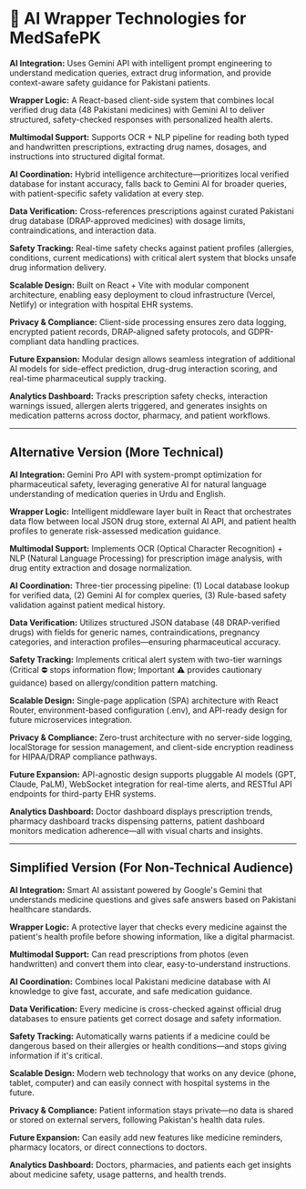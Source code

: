 # 🧠 AI Wrapper Technologies for MedSafePK

**AI Integration:** Uses Gemini API with intelligent prompt engineering to understand medication queries, extract drug information, and provide context-aware safety guidance for Pakistani patients.

**Wrapper Logic:** A React-based client-side system that combines local verified drug data (48 Pakistani medicines) with Gemini AI to deliver structured, safety-checked responses with personalized health alerts.

**Multimodal Support:** Supports OCR + NLP pipeline for reading both typed and handwritten prescriptions, extracting drug names, dosages, and instructions into structured digital format.

**AI Coordination:** Hybrid intelligence architecture—prioritizes local verified database for instant accuracy, falls back to Gemini AI for broader queries, with patient-specific safety validation at every step.

**Data Verification:** Cross-references prescriptions against curated Pakistani drug database (DRAP-approved medicines) with dosage limits, contraindications, and interaction data.

**Safety Tracking:** Real-time safety checks against patient profiles (allergies, conditions, current medications) with critical alert system that blocks unsafe drug information delivery.

**Scalable Design:** Built on React + Vite with modular component architecture, enabling easy deployment to cloud infrastructure (Vercel, Netlify) or integration with hospital EHR systems.

**Privacy & Compliance:** Client-side processing ensures zero data logging, encrypted patient records, DRAP-aligned safety protocols, and GDPR-compliant data handling practices.

**Future Expansion:** Modular design allows seamless integration of additional AI models for side-effect prediction, drug-drug interaction scoring, and real-time pharmaceutical supply tracking.

**Analytics Dashboard:** Tracks prescription safety checks, interaction warnings issued, allergen alerts triggered, and generates insights on medication patterns across doctor, pharmacy, and patient workflows.

---

## Alternative Version (More Technical)

**AI Integration:** Gemini Pro API with system-prompt optimization for pharmaceutical safety, leveraging generative AI for natural language understanding of medication queries in Urdu and English.

**Wrapper Logic:** Intelligent middleware layer built in React that orchestrates data flow between local JSON drug store, external AI API, and patient health profiles to generate risk-assessed medication guidance.

**Multimodal Support:** Implements OCR (Optical Character Recognition) + NLP (Natural Language Processing) for prescription image analysis, with drug entity extraction and dosage normalization.

**AI Coordination:** Three-tier processing pipeline: (1) Local database lookup for verified data, (2) Gemini AI for complex queries, (3) Rule-based safety validation against patient medical history.

**Data Verification:** Utilizes structured JSON database (48 DRAP-verified drugs) with fields for generic names, contraindications, pregnancy categories, and interaction profiles—ensuring pharmaceutical accuracy.

**Safety Tracking:** Implements critical alert system with two-tier warnings (Critical ⛔ stops information flow; Important ⚠️ provides cautionary guidance) based on allergy/condition pattern matching.

**Scalable Design:** Single-page application (SPA) architecture with React Router, environment-based configuration (.env), and API-ready design for future microservices integration.

**Privacy & Compliance:** Zero-trust architecture with no server-side logging, localStorage for session management, and client-side encryption readiness for HIPAA/DRAP compliance pathways.

**Future Expansion:** API-agnostic design supports pluggable AI models (GPT, Claude, PaLM), WebSocket integration for real-time alerts, and RESTful API endpoints for third-party EHR systems.

**Analytics Dashboard:** Doctor dashboard displays prescription trends, pharmacy dashboard tracks dispensing patterns, patient dashboard monitors medication adherence—all with visual charts and insights.

---

## Simplified Version (For Non-Technical Audience)

**AI Integration:** Smart AI assistant powered by Google's Gemini that understands medicine questions and gives safe answers based on Pakistani healthcare standards.

**Wrapper Logic:** A protective layer that checks every medicine against the patient's health profile before showing information, like a digital pharmacist.

**Multimodal Support:** Can read prescriptions from photos (even handwritten) and convert them into clear, easy-to-understand instructions.

**AI Coordination:** Combines local Pakistani medicine database with AI knowledge to give fast, accurate, and safe medication guidance.

**Data Verification:** Every medicine is cross-checked against official drug databases to ensure patients get correct dosage and safety information.

**Safety Tracking:** Automatically warns patients if a medicine could be dangerous based on their allergies or health conditions—and stops giving information if it's critical.

**Scalable Design:** Modern web technology that works on any device (phone, tablet, computer) and can easily connect with hospital systems in the future.

**Privacy & Compliance:** Patient information stays private—no data is shared or stored on external servers, following Pakistan's health data rules.

**Future Expansion:** Can easily add new features like medicine reminders, pharmacy locators, or direct connections to doctors.

**Analytics Dashboard:** Doctors, pharmacies, and patients each get insights about medicine safety, usage patterns, and health trends.

